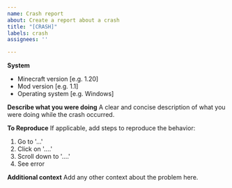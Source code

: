 ```yaml
---
name: Crash report
about: Create a report about a crash
title: "[CRASH]"
labels: crash
assignees: ''

---
```


**System**
- Minecraft version [e.g. 1.20]
- Mod version [e.g. 1.1]
- Operating system [e.g. Windows]

**Describe what you were doing**
A clear and concise description of what you were doing while the crash occurred.

**To Reproduce**
If applicable, add steps to reproduce the behavior:
1. Go to '...'
2. Click on '....'
3. Scroll down to '....'
4. See error

**Additional context**
Add any other context about the problem here.
